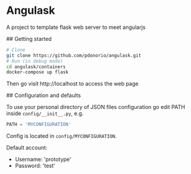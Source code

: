 # Angulask

A project to template flask web server to meet angularjs

## Getting started

```bash
# Clone
git clone https://github.com/pdonorio/angulask.git
# Run (in debug mode)
cd angulask/containers
docker-compose up flask
```

Then go visit http://localhost to access the web page

## Configuration and defaults

To use your personal directory of JSON files configuration
go edit PATH inside `config/__init__.py`, e.g.

```python
PATH = 'MYCONFIGURATION'
```

Config is located in `config/MYCONFIGURATION`.

Default account:

* Username: 'prototype'
* Password: 'test'